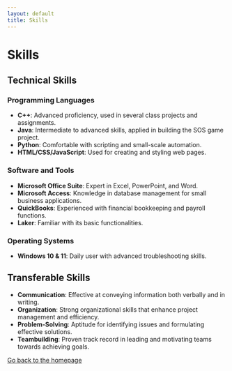 ```yaml
---
layout: default
title: Skills
---
```


# Skills

## Technical Skills

### Programming Languages
- **C++**: Advanced proficiency, used in several class projects and assignments.
- **Java**: Intermediate to advanced skills, applied in building the SOS game project.
- **Python**: Comfortable with scripting and small-scale automation.
- **HTML/CSS/JavaScript**: Used for creating and styling web pages.

### Software and Tools
- **Microsoft Office Suite**: Expert in Excel, PowerPoint, and Word.
- **Microsoft Access**: Knowledge in database management for small business applications.
- **QuickBooks**: Experienced with financial bookkeeping and payroll functions.
- **Laker**: Familiar with its basic functionalities.

### Operating Systems
- **Windows 10 & 11**: Daily user with advanced troubleshooting skills.

## Transferable Skills
- **Communication**: Effective at conveying information both verbally and in writing.
- **Organization**: Strong organizational skills that enhance project management and efficiency.
- **Problem-Solving**: Aptitude for identifying issues and formulating effective solutions.
- **Teambuilding**: Proven track record in leading and motivating teams towards achieving goals.

[Go back to the homepage](/)
